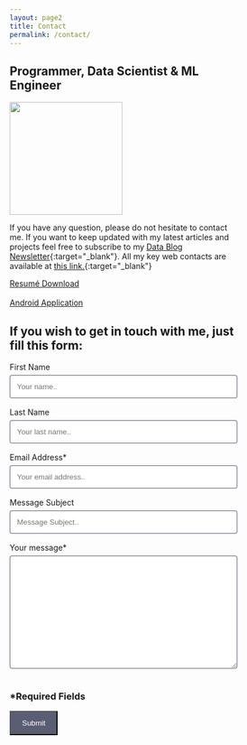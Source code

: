 ```yaml
---
layout: page2
title: Contact
permalink: /contact/
---
```


## Programmer, Data Scientist & ML Engineer

<img src="https://avatars1.githubusercontent.com/u/40637715?s=460&v=4" width="200">

If you have any question, please do not hesitate to contact me. If you want to keep updated with my latest articles and projects feel free to subscribe to my [Data Blog Newsletter](https://pierpaolo28.substack.com/){:target="_blank"}. All my key web contacts are available at [this link.](https://linktr.ee/pierpaolo28){:target="_blank"}


<!-- <script src="https://platform.linkedin.com/badges/js/profile.js" async defer type="text/javascript"></script>

<div class="badge-base LI-profile-badge" data-locale="en_US" data-size="medium" data-theme="dark" data-type="HORIZONTAL" data-vanity="pierpaolo28" data-version="v1"><a class="badge-base__link LI-simple-link" href="https://uk.linkedin.com/in/pierpaolo28?trk=profile-badge">Pier Paolo Ippolito</a></div>
<p></p>-->

<a href="\assets\dist\Pier_Paolo_Ippolito_CV.pdf" class="btn">Resumé Download</a>
<br>
<br>
<a href="\assets\dist\pierpaolo.apk" class="btn">Android Application</a>

<style>
  * {box-sizing: border-box;}

  input[type=text], select, textarea {
    width: 100%;
    padding: 12px;
    border: 1px solid rgba(52, 56, 81, 0.8);
    border-radius: 4px;
    box-sizing: border-box;
    margin-top: 6px;
    margin-bottom: 16px;
    resize: vertical;
  }

  input[type=submit] {
    background-color: rgba(52, 56, 81, 0.8);
    color: white;
    padding: 12px 20px;
    <!-- border: 3px #fff solid; -->
    border-radius: 4px;
    cursor: pointer;
  }

  input[type=submit]:hover {
    background-color: #313237;
  }

  .form {
    border-radius: 5px;
    <!-- background-color: #fff; -->
    padding: 20px;
  }
  </style>

<meta name="referrer" content="unsafe-url">
<div class="form">
  <h2 class="sm-heading">If you wish to get in touch with me, just fill this form:</h2>
  <script src="https://js.hcaptcha.com/1/api.js" async defer></script>
  <form action="https://formspree.io/f/mpzeovqo" method="POST">
    <label for="fname">First Name</label>
    <input type="text" id="fname" name="First Name" placeholder="Your name..">
    <label for="lname">Last Name</label>
    <input type="text" id="lname" name="Last Name" placeholder="Your last name..">
    <label for="em">Email Address*</label>
    <input type="text" id="em" name="Email" placeholder="Your email address.." required>
    <label for="sbg">Message Subject</label>
    <input type="text" id="sbg" name="Subject" placeholder="Message Subject..">
    <label for="msg">Your message*</label>
    <textarea name="Message" style="height:200px" required></textarea>
    <h3 class="sm-heading">*Required Fields</h3>
    <div class="h-captcha" data-sitekey="1b21d7bd-3505-40a8-8c23-32a279c09901" data-theme="dark"></div>
    <input type="submit" value="Submit">
  </form>
</div>

<script data-name="BMC-Widget" src="https://cdnjs.buymeacoffee.com/1.0.0/widget.prod.min.js" data-id="pierpaolo" data-description="Support me on Buy me a coffee!" data-message="Thank you for visiting. If you want, you can now buy me a coffee!" data-color="#FFDD00" data-position="Right" data-x_margin="18" data-y_margin="18"></script>
